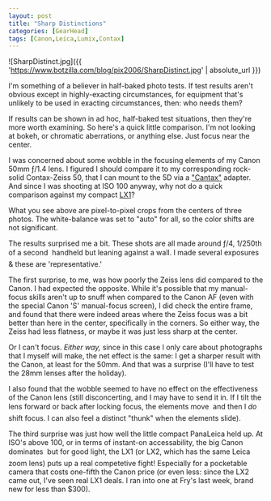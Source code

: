```yaml
---
layout: post
title: "Sharp Distinctions"
categories: [GearHead]
tags: [Canon,Leica,Lumix,Contax]
---
```


![SharpDistinct.jpg]({{ 'https://www.botzilla.com/blog/pix2006/SharpDistinct.jpg' | absolute_url }})


I'm something of a believer in half-baked photo tests. If test results aren't obvious except in highly-exacting circumstances, for equipment that's unlikely to be used in exacting circumstances, then: who needs them?

If results can be shown in ad hoc, half-baked test situations, then they're more worth examining. So here's a quick little comparison. I'm not looking at bokeh, or chromatic aberrations, or anything else. Just focus near the center.


<!--more-->
I was concerned about some wobble in the focusing elements of my Canon 50mm &#402;/1.4 lens. I figured I should compare it to my corresponding rock-solid Contax-Zeiss 50, that I can mount to the 5D via a <a href="{{ site.baseurl }}{% post_url 2005-03-25-Cantax-Part-2 %}">"Cantax"</a> adapter. And since I was shooting at ISO 100 anyway, why not do a quick comparison against my compact <a href="https://www.botzilla.com/blog/archives/000479.html">LX1</a>?

What you see above are pixel-to-pixel crops from the centers of three photos. The white-balance was set to "auto" for all, so the color shifts are not significant.

The results surprised me a bit. These shots are all made around &#402;/4, 1/250th of a second &#151; handheld but leaning against a wall. I made several exposures & these are 'representative.'

The first surprise, to me, was how poorly the Zeiss lens did compared to the Canon. I had expected the opposite. While it's possible that my manual-focus skills aren't up to snuff when compared to the Canon AF (even with the special Canon 'S' manual-focus screen), I did check the entire frame, and found that there were indeed areas where the Zeiss focus was a bit better than here in the center, specifically in the corners. So either way, the Zeiss had less flatness, or maybe it was just less sharp at the center.

Or I can't focus. <i>Either way,</i> since in this case I only care about photographs that I myself will make, the net effect is the same: I get a sharper result with the Canon, at least for the 50mm. And that was a surprise (I'll have to test the 28mm lenses after the holiday).

I also found that the wobble seemed to have no effect on the effectiveness of the Canon lens (still disconcerting, and I may have to send it in. If I tilt the lens forward or back after locking focus, the elements move &#151; and then I <i>do</i> shift focus. I can also feel a distinct "thunk" when the elements slide).

The third surprise was just how well the little compact PanaLeica held up. At ISO's above 100, or in terms of instant-on accessability, the big Canon dominates &#151; but for good light, the LX1 (or LX2, which has the same Leica zoom lens) puts up a real competetive fight! Especially for a pocketable camera that costs one-fifth the Canon price (or even less: since the LX2 came out, I've seen real LX1 deals. I ran into one at Fry's last week, brand new for less than $300).

